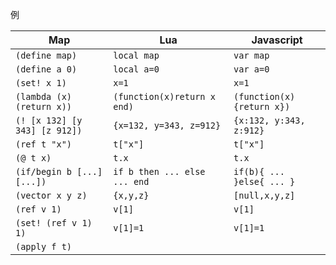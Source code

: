 例

Map                          | Lua                         |               Javascript
-----------------------------|-----------------------------|---------------------------
`(define map)`               |`local map`                  |`var map`
`(define a 0)`               |`local a=0`                  |`var a=0`
`(set! x 1)`                 |`x=1`                        |`x=1`
`(lambda (x) (return x))`    |`(function(x)return x end)`  |`(function(x){return x})`
`(! [x 132] [y 343] [z 912])`|`{x=132, y=343, z=912}`      |`{x:132, y:343, z:912}`
`(ref t "x")`                |`t["x"]`                     |`t["x"]`
`(@ t x)`                    |`t.x`                        |`t.x`
`(if/begin b [...] [...])`   |`if b then ... else ... end` |`if(b){ ... }else{ ... }`
`(vector x y z)`             |`{x,y,z}`                    |`[null,x,y,z]`
`(ref v 1)`                  |`v[1]`                       |`v[1]`
`(set! (ref v 1) 1)`         |`v[1]=1`                     |`v[1]=1`
`(apply f t)`                |                             |
